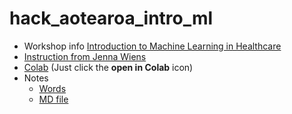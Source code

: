 # hack_aotearoa_intro_ml

- Workshop info [Introduction to Machine Learning in Healthcare](http://hackaotearoa.co.nz/?page_id=157)
- [Instruction from Jenna Wiens](https://github.com/jungxue/hack_aotearoa_intro_ml/blob/master/README.md)
- [Colab](https://github.com/jungxue/hack_aotearoa_intro_ml/blob/master/colab_worksheet.ipynb) (Just click the **open in Colab** icon) 
- Notes  
  - [Words](https://github.com/jungxue/hack_aotearoa_intro_ml/blob/master/Hack%20Aotearoa%20workshop%201%2C%20intro%20to%20machine%20learning%20in%20health%20care%20notes.docx) 
  - [MD file]() 
